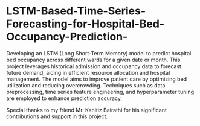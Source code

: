 # LSTM-Based-Time-Series-Forecasting-for-Hospital-Bed-Occupancy-Prediction-


Developing an LSTM (Long Short-Term Memory) model to predict hospital bed occupancy across different wards for a given date or month. This project leverages historical admission and occupancy data to forecast future demand, aiding in efficient resource allocation and hospital management. The model aims to improve patient care by optimizing bed utilization and reducing overcrowding. Techniques such as data preprocessing, time series feature engineering, and hyperparameter tuning are employed to enhance prediction accuracy.



Special thanks to my friend Mr. Kshitiz Bairathi for his significant contributions and support in this project.
